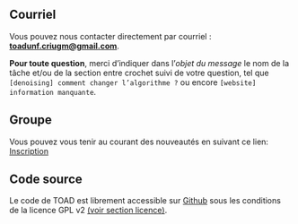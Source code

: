 ## Courriel

Vous pouvez nous contacter directement par courriel : [**toadunf.criugm@gmail.com**](toadunf.criugm@gmail.com).

**Pour toute question**, merci d’indiquer dans l’*objet du message* le nom de la tâche et/ou de la section entre crochet suivi de votre question, tel que `[denoising] comment changer l’algorithme ?` ou encore `[website] information manquante`.

## Groupe

Vous pouvez vous tenir au courant des nouveautés en suivant ce lien: [Inscription](https://groups.google.com/d/forum/toad-info)

## Code source

Le code de TOAD est librement accessible sur [Github](https://github.com/UNFmontreal/toad) sous les conditions de la licence GPL v2 [(voir section licence)](license.md).

